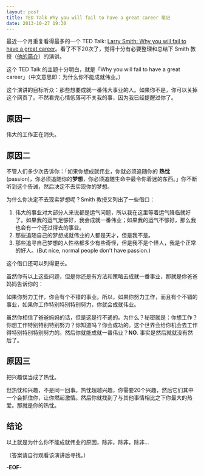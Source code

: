 ```yaml
---
layout: post
title: TED Talk Why you will fail to have a great career 笔记
date: 2013-10-27 19:30
---
```


最近一个月重复看得最多的一个 TED Talk: [Larry Smith: Why you will fail to have a great career](http://www.ted.com/talks/larry_smith_why_you_will_fail_to_have_a_great_career.html)。看了不下20次了，觉得十分有必要整理和总结下 Smith 教授（[他的简介](http://www.ted.com/speakers/larry_smith.html)）的演讲。

这个 TED Talk 的主题十分明白，就是「Why you will fail to have a great career」（中文意思即：为什么你不能成就伟业。）

这个演讲的目标听众：那些想要成就一番伟大事业的人。如果你不是，你可以关掉这个网页了。不然看完心情低落可不关我的事，因为我已经提醒过你了。

## 原因一

伟大的工作正在消失。

## 原因二

不管人们多少次告诉你：「如果你想成就伟业，你就必须追随你的 **热忱** (passion)，你必须追随你的**梦想**，你必须追随生命中最令你着迷的东西。」你不断听到这个告诫，然后决定不去实现你的梦想。

为什么你决定不去现实梦想呢？Smith 教授又列出了一些借口：

1. 伟大的事业对大部分人来说都是运气问题，所以我在这里等着运气降临就好了。如果我的运气足够好，我会成就一番伟业；如果我的运气不够好，那么我也会有一个还过得去的事业。
2. 那些追随自己的梦想成就伟业的人都是天才，但是我不是。
3. 那些追寻自己梦想的人性格都多少有些奇怪，但是我不是个怪人，我是个正常的好人。(But nice, normal people don't have passion.)

这个借口还可以列得更长。

虽然你有以上这些问题，但是你还是有方法和策略去成就一番事业，那就是你爸爸妈妈告诉你的：

如果你努力工作，你会有个不错的事业。所以，如果你努力工作，而且有个不错的事业，如果你工作特别特别特别努力，你就会成就伟业。

虽然你相信了爸爸妈妈的话，但是这是行不通的。为什么？秘密就是：你想工作？你想工作特别特别特别努力？你知道吗？你会成功的。这个世界会给你机会去工作得特别特别特别努力的。然后你就能成就一番伟业？**NO**. 事实是然后就就没有然后了。

## 原因三

把兴趣误当成了热忱。

但热忱和兴趣，不是同一回事。热忱超越兴趣，你需要20个兴趣，然后它们其中一个会抓住你，让你燃起激情。然后你就找到了与其他事情相比之下你最大的热爱。那就是你的热忱。

## 结论

以上就是为什么你不能成就伟业的原因，除非，除非，除非...

（答案请自行观看该演讲后寻找。）

**-EOF-**
